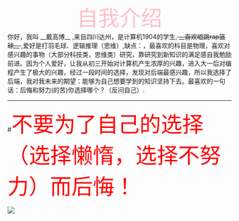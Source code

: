 <center><font color=pink size=72>自我介绍</font></center>
你好，我叫 __戴高博__ ,来自四川达州，是计算机1904的学生,<del> __喜欢唱跳rap篮球__ </del>,爱好是打羽毛球、逻辑推理（思维）,缺点：，最喜欢的科目是物理，喜欢对感兴趣的事物（大部分科技类，思维类）研究，靠研究到新知识的满足感自我勉励前进。因为个人爱好，让我从初三开始对计算机产生浓厚的兴趣，进入大一后对编程产生了极大的兴趣，经过一段时间的选择，发现对后端最感兴趣，所以我选择了后端，我对我未来的期望：能够为自己想要学到的知识坚持下去。最喜欢的一句话：后悔和努力(的苦)你选择哪个？（反问自己）.

---


#<font color=red size=72>不要为了自己的选择（选择懒惰，选择不努力）而后悔！</font>














![](https://timgsa.baidu.com/timg?image&quality=80&size=b9999_10000&sec=1572115778106&di=e1569103ad6eb83af7824aa98450be2c&imgtype=0&src=http%3A%2F%2Fb-ssl.duitang.com%2Fuploads%2Fitem%2F201801%2F27%2F20180127100003_odrbd.thumb.224_0.jpeg)